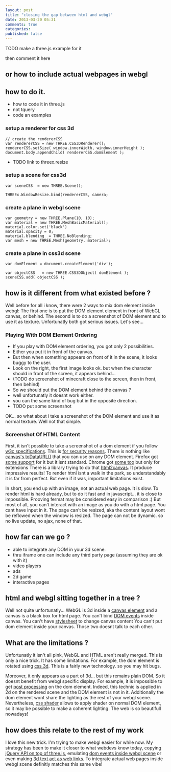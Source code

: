 ```yaml
---
layout: post
title: "closing the gap between html and webgl"
date: 2013-03-20 05:31
comments: true
categories: 
published: false
---
```


TODO make a three.js example for it

then comment it here


## or how to include actual webpages in webgl


## how to do it.
* how to code it in three.js
* not tquery
* code an examples

### setup a renderer for css 3d
```
// create the rendererCSS
var rendererCSS = new THREE.CSS3DRenderer();
rendererCSS.setSize( window.innerWidth, window.innerHeight );
document.body.appendChild( rendererCSS.domElement );
```

* TODO link to threex.resize

### setup a scene for css3d

```
var sceneCSS  = new THREE.Scene();
```

```
THREEx.WindowResize.bind(rendererCSS, camera; 
```

### create a plane in webgl scene

```
var geometry = new THREE.Plane(10, 10);
var material = new THREE.MeshBasicMaterial();
material.color.set('black')
material.opacity = 0;
material.blending  = THREE.NoBlending;
var mesh = new THREE.Mesh(geometry, material);
```

### create a plane in css3d scene

```
var domElement = document.createElement('div');
```

```
var objectCSS   = new THREE.CSS3DObject( domElement );
sceneCSS.add( objectCSS );
```


## how is it different from what existed before ?

Well before for all i know, there were 2 ways to mix dom element inside webgl:
The first one is to put the DOM element element in front of WebGL canvas, or behind.
The second is to do a screenshot of DOM element and to use it as texture.
Unfortunatly both got serious issues. Let's see...

### Playing With DOM Element Ordering
* If you play with DOM element ordering, you got only 2 possibilities.
* Either you put it in front of the canvas.
* But then when something appears on front of it in the scene, it looks buggy to the user.
* Look on the right, the first image looks ok. but when the character 
should in front of the screen,  it appears behind...
* (TODO do screenshot of minecraft close to the screen, then in front, then behind)
* So we should put the DOM element behind the canvas ?
* well unfortunatly it doesnt work either.
* you can the same kind of bug but in the opposite direction.
* TODO put some screenshot

OK... so what about i take a screenshot of the DOM element and use it as normal texture.
Well not that simple.

### Screenshot Of HTML Content
First, it isn't possible to take a screenshot of a dom element if you follow 
  [w3c specifications](http://www.w3.org/TR/).
This is [for security reasons](https://code.google.com/p/chromium/issues/detail?id=81126#c9).
There is nothing like 
  [canvas's toDataURL()](http://www.whatwg.org/specs/web-apps/current-work/multipage/the-canvas-element.html#dom-canvas-todataurl)
  that you can use on any DOM element.
Firefox got 
  [some support](https://developer.mozilla.org/en-US/docs/HTML/Canvas/Drawing_DOM_objects_into_a_canvas)
  for it but it isnt standard.
Chrome got [some too](http://badassjs.com/post/12473322192/hack-of-the-day-rendering-html-to-a-canvas-element-via)
  but only for extensions
There is a library trying to do that [html2canvas](http://html2canvas.hertzen.com/).
  It produce impressive results!
  To render html isnt a walk in the park,
  so understandably it is far from perfect.
  But even if it was, important limitations exist.
  
In short, you end up with an image, not an actual web page.
It is slow.
  To render html is hard already, but to do it fast and in javascript...
  it is close to impossible.
  Prooving fermat may be considered easy in comparison :)
But most of all, you can't interact with an image as you do with a html page.
  You cant have input in it.
  The page can't be resized, aka the content layout wont be reflowed 
  when the window is resized.
  The page can not be dynamic. so no live update, no ajax, none of that.

## how far can we go ?
* able to integrate any DOM in your 3d scene.
* thru iframe one can include any third party page (assuming they are ok with it)
* video players
* ads
* 2d game
* interactive pages
  
## html and webgl sitting together in a tree ?
Well not quite unfortunatly...
WebGL is 3d inside a [canvas element](http://en.wikipedia.org/wiki/Canvas_element)
and a canvas is a black box for html page.
You can't bind [DOM events](http://en.wikipedia.org/wiki/DOM_events) inside canvas.
You can't have 
[stylesheet](http://en.wikipedia.org/wiki/Style_sheet_\(web_development\))
to change canvas content
You can't put dom element inside your canvas. 
Those two doesnt talk to each other.

## What are the limitations ?
Unfortunatly it isn't all pink, WebGL and HTML aren't really merged.
This is only a nice trick. It has some limitations.
For example, the dom element is rotated using [css 3d](http://example.com/TODO). 
This is a fairly new technology. 
so you may hit bugs.

Moreover, it only appears as a part of 3d... but this remains plain DOM.
So it doesnt benefit from webgl specific display.
For example, it is impossible to get 
[post processing](http://example.com/TODO)
on the dom element.
Indeed, this technic is applied in 2d on the rendered scene and the DOM element is not in it.
Additionally the dom element wont share the lighting as the rest of your webgl scene.
Nevertheless, [css shader](http://example.com/TODO) allows to apply shader on normal DOM element,
so it may be possible to make a coherent lighting.
The web is so beautifull nowadays!

## how does this relate to the rest of my work
I love this new trick.
I'm trying to make webgl easier for while now.
My strategy has been to make it closer to what webdevs know today,
copying [jQuery API on top of three.js](http://jeromeetienne.github.com/tquery/),
emulating [dom events inside webgl scene](http://learningthreejs.com/blog/2012/01/17/dom-events-in-3d-space/)
or even making [3d text act as web links](http://learningthreejs.com/blog/2012/02/27/linkify-tquery-extension/).
To integrate actual web pages inside webgl scene definitly matches this same vibe!
